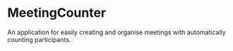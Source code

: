 # MeetingCounter
An application for easily creating and organise meetings with automatically counting participants. 